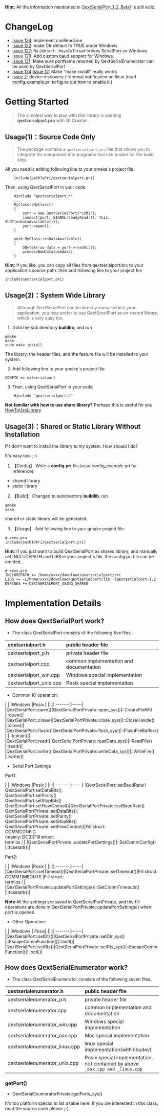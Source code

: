 

**Hint:** All the information mentioned in [QextSerialPort\_1\_2\_Beta1](QextSerialPort_1_2_Beta1.md) is still valid.

# ChangeLog #
  * [Issue 124](https://code.google.com/p/qextserialport/issues/detail?id=124): implement canReadLine
  * [Issue 122](https://code.google.com/p/qextserialport/issues/detail?id=122): make Dtr default to TRUE under Windows.
  * [Issue 127](https://code.google.com/p/qextserialport/issues/detail?id=127): fix `QObject::MoveToThread` brokes SerialPort on Windows
  * [Issue 129](https://code.google.com/p/qextserialport/issues/detail?id=129): Add custom baud support for Windows.
  * [Issue 131](https://code.google.com/p/qextserialport/issues/detail?id=131): Make sure portName returned by QextSerialEnumerator can be used by QextSerialPort
  * [Issue 134](https://code.google.com/p/qextserialport/issues/detail?id=134) [Issue 12](https://code.google.com/p/qextserialport/issues/detail?id=12): Make "make install" really works
  * [Issue 2](https://code.google.com/p/qextserialport/issues/detail?id=2): device discovery / removal notification on linux (read config\_example.pri to figure out how to enable it.)

# Getting Started #
> The simplest way to play with this library is opening **qextserialport.pro** with Qt Creator.

## Usage(1)：Source Code Only ##

> The package contains a `qextserialport.pri` file that allows you to integrate the component into programs that use qmake for the build step.

All you need is adding following line to your qmake's project file:
```
    include(pathToPri/qextserialport.pri)
```

Then, using QextSerialPort in your code
```
    #include "qextserialport.h"
    ...
    MyClass::MyClass()
    {
        port = new QextSerialPort("COM1");
        connect(port, SIGNAL(readyRead()), this, SLOT(onDataAvailable()));
        port->open();
    }

    void MyClass::onDataAvailable()
    {
        QByteArray data = port->readAll();
        processNewData(usbdata);
    }
```

**Hint:** If you like, you can copy all files from qextserialport/src to your application's source path. then add following line to your project file
```
include(qextserialport.pri)
```

## Usage(2)：System Wide Library ##
> Although QextSerialPort can be directly compiled into your application, you may prefer to use QextSerailPort as an shared library, which is very easy too.

1. Goto the sub directory **buildlib**, and run

```
qmake
make
sudo make install
```

The library, the header files, and the feature file will be installed to your system.

2. Add following line to your qmake's project file:

```
CONFIG += extserialport
```

3. Then, using QextSerialPort in your code
```
    #include "qextserialport.h"
```

**Not familiar with how to use share library?** Perhaps this is useful for you [HowToUseLibrary](HowToUseLibrary.md)

## Usage(3)：Shared or Static Library Without Installation ##
If I don't want to install the library to my system. How should I do?

It's easy too. ;-)

1. 【Config】 Write a **config.pri** file.(read config\_example.pri for reference):

  * shared library
  * static library

2. 【Build】 Changed to subdirectory **buildlib**, run

```
qmake
make
```

shared or static library will be generated.

3. 【Usage】 Add following line to your qmake project file:

```
# xxxx.pro
include(pathToPri/qextserialport.pri)
```

**Hint:** If you just want to build QextSerialPort as shared library, and manually set INCLUDEPATH and LIBS in your project's file, the config.pri file can be omitted.

```
# xxxx.pro
INCLUDEPATH += /home/xxxx/download/qextserialport/src
LIBS += -L/home/xxxx/download/qextserialport/lib -lqextserialport-1.2
DEFINES += QEXTSERIALPORT_USING_SHARED
```

# Implementation Details #

## How does QextSerialPort work? ##
  * The class QextSerialPort consists of the following five files.

|qextserialport.h  |public header file |
|:-----------------|:------------------|
|qextserialport\_p.h|private header file|
|qextserialport.cpp|common implementation and documentation|
|qextserialport\_win.cpp |Windows special implementation|
|qextserialport\_unix.cpp|Posix special implementation|

  * Common IO operation:

| | |Windows |Posix |
|:|:|:-------|:-----|
|QextSerialPort::open()|QextSerialPortPrivate::open\_sys()|::CreateFileW() |::open()|
|QextSerialPort::close()|QextSerialPortPrivate::close\_sys()|::CloseHandle() |::close()|
|QextSerialPort::flush()|QextSerialPortPrivate::flush\_sys()|::FlushFileBuffers() |::tcdrain()|
|QextSerialPort::read()|QextSerialPortPrivate::readData\_sys()|::ReadFile() |::read()|
|QextSerialPort::write()|QextSerialPortPrivate::writeData\_sys()|::WriteFile() |::write()|

  * Serial Port Settings

Part1:

| | |Windows |Posix |
|:|:|:-------|:-----|
|QextSerialPort::setBaudRate()<br />QextSerialPort:setDataBits();<br />QextSerialPort:setParity()<br />QextSerialPort:setStopBits()<br />QextSerialPort:setFlowControl()|QextSerialPortPrivate::setBaudRate()<br />QextSerialPortPrivate::setDataBits();<br />QextSerialPortPrivate::setParity()<br />QextSerialPortPrivate::setStopBits()<br />QextSerialPortPrivate::setFlowControl()|Fill struct:<br /> COMMCONFIG<br />(mainly: DCB)|Fill struct:<br /> termios |
|  |QextSerialPortPrivate::updatePortSettings()|::SetCommConfig() |::tcsetattr()|

Part2:

| | |Windows |Posix |
|:|:|:-------|:-----|
|QextSerialPort::setTimeout()|QextSerialPortPrivate::setTimeout()|Fill struct:<br /> COMMTIMEOUTS |Fill struct:<br /> termios |
|  |QextSerialPortPrivate::updatePortSettings()|::SetCommTimeouts() |::tcsetattr()|

**Note**:All the settings are saved in QextSerialPortPrivate, and the fill operations are done in QextSerialPortPrivate::updatePortSettings() when port is opened.

  * Other Operation:

| | |Windows | Posix|
|:|:|:-------|:-----|
|QextSerialPort::setDtr()|QextSerialPortPrivate::setDtr\_sys() |::EscapeCommFunction()|::ioctl()|
|QextSerialPort::setRts()|QextSerialPortPrivate::setRts\_sys()|::EscapeCommFunction()|::ioctl()|


## How does QextSerialEnumerator work? ##
  * The class QextSerialEnumerator consists of the following seven files.

|qextserialenumerator.h  |public header file |
|:-----------------------|:------------------|
|qextserialenumerator\_p.h|private header file|
|qextserialenumerator.cpp|common implementation and documentation|
|qextserialenumerator\_win.cpp |Windows special implementation|
|qextserialenumerator\_osx.cpp|Mac special implementation|
|qextserialenumerator\_linux.cpp|linux special implementation(with  libudev)|
|qextserialenumerator\_unix.cpp|Posix special implementation, not contained by above `_osx.cpp and _linux.cpp`|

### getPort() ###

  * QextSerialEnumeratorPrivate::getPorts\_sys()

It's too platform special to list a table here. If you are interested in this class, read the source code please ;-)